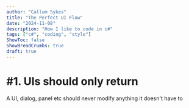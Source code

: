 ```yaml
---
author: "Callum Sykes"
title: "The Perfect UI Flow"
date: "2024-11-08"
description: "How I like to code in c#"
tags: ["c#", "coding", "style"]
ShowToc: false
ShowBreadCrumbs: true
draft: true
---
```


# #1. UIs should only return
A UI, dialog, panel etc should never modify anything it doesn't have to